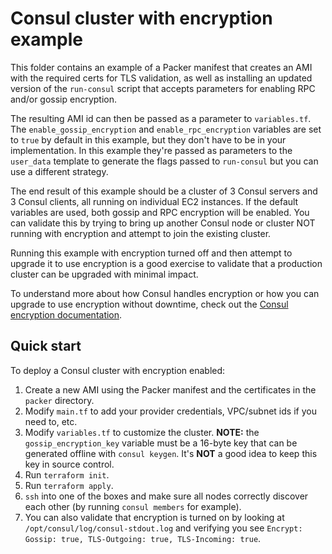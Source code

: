 # Consul cluster with encryption example

This folder contains an example of a Packer manifest that creates an AMI with the required certs for TLS validation, as well as installing an updated version of the `run-consul` script that accepts parameters for enabling RPC and/or gossip encryption.

The resulting AMI id can then be passed as a parameter to `variables.tf`. The `enable_gossip_encryption` and `enable_rpc_encryption` variables are set to `true` by default in this example, but they don't have to be in your implementation. In this example they're passed as parameters to the `user_data` template to generate the flags passed to `run-consul` but you can use a different strategy.

The end result of this example should be a cluster of 3 Consul servers and 3 Consul clients, all running on individual EC2 instances. If the default variables are used, both gossip and RPC encryption will be enabled. You can validate this by trying to bring up another Consul node or cluster NOT running with encryption and attempt to join the existing cluster.

Running this example with encryption turned off and then attempt to upgrade it to use encryption is a good exercise to validate that a production cluster can be upgraded with minimal impact.

To understand more about how Consul handles encryption or how you can upgrade to use encryption without downtime, check out the [Consul encryption documentation](https://www.consul.io/docs/agent/encryption.html).

## Quick start

To deploy a Consul cluster with encryption enabled:

1. Create a new AMI using the Packer manifest and the certificates in the `packer` directory.
1. Modify `main.tf` to add your provider credentials, VPC/subnet ids if you need to, etc.
1. Modify `variables.tf` to customize the cluster. **NOTE:** the `gossip_encryption_key` variable must be a 16-byte key that can be generated offline with `consul keygen`. It's **NOT** a good idea to keep this key in source control.
1. Run `terraform init`.
1. Run `terraform apply`.
1. `ssh` into one of the boxes and make sure all nodes correctly discover each other (by running `consul members` for example).
1. You can also validate that encryption is turned on by looking at `/opt/consul/log/consul-stdout.log` and verifying you see `Encrypt: Gossip: true, TLS-Outgoing: true, TLS-Incoming: true`.
